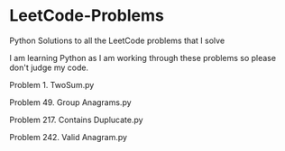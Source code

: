 # LeetCode-Problems
Python Solutions to all the LeetCode problems that I solve

I am learning Python as I am working through these problems so please don't judge my code. 

Problem 1. TwoSum.py

Problem 49. Group Anagrams.py

Problem 217. Contains Duplucate.py

Problem 242. Valid Anagram.py